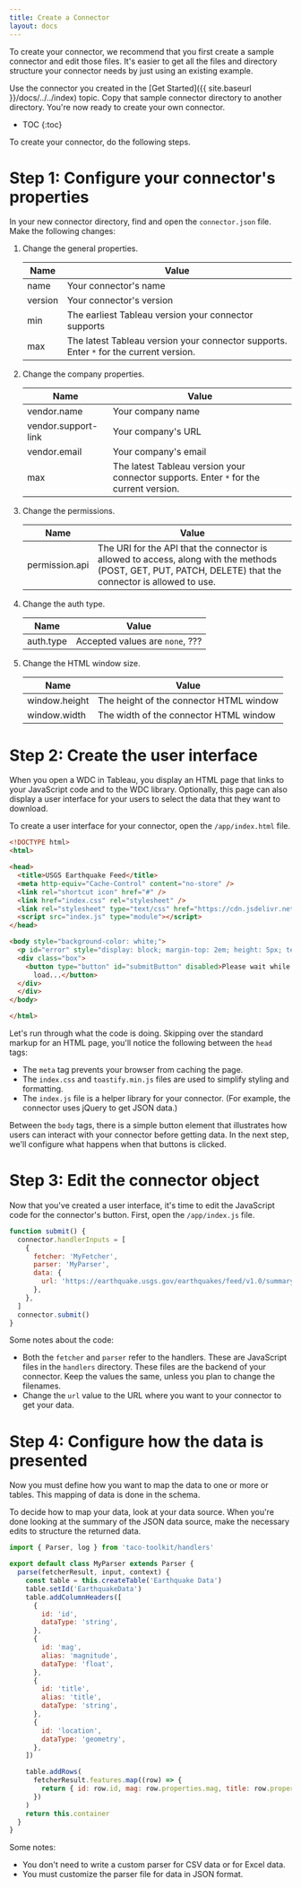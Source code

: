 ```yaml
---
title: Create a Connector
layout: docs
---
```

To create your connector, we recommend that you first create a sample connector and edit those files. It's easier to get all the files and directory structure your connector needs by just using an existing example.

Use the connector you created in the [Get Started]({{ site.baseurl }}/docs/../../index) topic. Copy that sample connector directory to another directory. You're now ready to create your own connector.

* TOC
{:toc}

To create your connector, do the following steps.
# Step 1: Configure your connector's properties

In your new connector directory, find and open the `connector.json` file. Make the following changes:

1. Change the general properties.

   | Name | Value |
   |------|-------|
   | name | Your connector's name |
   | version | Your connector's version |
   | min | The earliest Tableau version your connector supports |
   | max | The latest Tableau version your connector supports. Enter `*` for the current version. |

1. Change the company properties.

   | Name | Value |
   |------|-------|
   | vendor.name | Your company name |
   | vendor.support-link | Your company's URL |
   | vendor.email | Your company's email |
   | max | The latest Tableau version your connector supports. Enter `*` for the current version. |

1. Change the permissions.

   | Name | Value |
   |------|-------|
   | permission.api | The URI for the API that the connector is allowed to access, along with the methods (POST, GET, PUT, PATCH, DELETE) that the connector is allowed to use. |

1. Change the auth type.

   | Name | Value |
   |------|-------|
   | auth.type | Accepted values are `none`, ??? |

1. Change the HTML window size.

   | Name | Value |
   |------|-------|
   | window.height | The height of the connector HTML window |
   | window.width | The width of the connector HTML window |

# Step 2: Create the user interface
When you open a WDC in Tableau, you display an HTML page that links to your JavaScript code and to the WDC library.
Optionally, this page can also display a user interface for your users to select the data that they want to download.

To create a user interface for your connector, open the `/app/index.html` file. 
```html
<!DOCTYPE html>
<html>

<head>
  <title>USGS Earthquake Feed</title>
  <meta http-equiv="Cache-Control" content="no-store" />
  <link rel="shortcut icon" href="#" />
  <link href="index.css" rel="stylesheet" />
  <link rel="stylesheet" type="text/css" href="https://cdn.jsdelivr.net/npm/toastify-js/src/toastify.min.css">
  <script src="index.js" type="module"></script>
</head>

<body style="background-color: white;">
  <p id="error" style="display: block; margin-top: 2em; height: 5px; text-align: center; color: red;"></p>
  <div class="box">
    <button type="button" id="submitButton" disabled>Please wait while settings
      load...</button>
  </div>
  </div>
</body>

</html>
```

Let's run through what the code is doing. Skipping over the standard markup for an HTML page, you'll notice the
following between the `head` tags:

* The `meta` tag prevents your browser from caching the page.
* The `index.css` and `toastify.min.js` files are used to simplify styling and formatting.
* The `index.js` file is a helper library for your connector. (For example, the connector uses jQuery to
  get JSON data.)

Between the `body` tags, there is a simple button element that illustrates how users can interact with your connector
before getting data. In the next step, we'll configure what happens when that buttons is clicked.

# Step 3: Edit the connector object
Now that you've created a user interface, it's time to edit the JavaScript code for the connector's button. First, open the `/app/index.js` file. 

``` js
function submit() {
  connector.handlerInputs = [
    {
      fetcher: 'MyFetcher',
      parser: 'MyParser',
      data: {
        url: 'https://earthquake.usgs.gov/earthquakes/feed/v1.0/summary/4.5_week.geojson',
      },
    },
  ]
  connector.submit()
}
```
Some notes about the code:
* Both the `fetcher` and `parser` refer to the handlers. These are JavaScript files in the `handlers` directory. These files are the backend of your connector. Keep the values the same, unless you plan to change the filenames. 
* Change the `url` value to the URL where you want to your connector to get your data.

# Step 4: Configure how the data is presented

Now you must define how
you want to map the data to one or more or tables. This mapping of data is done in the schema.

To decide how to map your data, look at your data  source. When you're done looking at the summary of the JSON data source, make the necessary edits to structure the returned data.

``` js
import { Parser, log } from 'taco-toolkit/handlers'

export default class MyParser extends Parser {
  parse(fetcherResult, input, context) {
    const table = this.createTable('Earthquake Data')
    table.setId('EarthquakeData')
    table.addColumnHeaders([
      {
        id: 'id',
        dataType: 'string',
      },
      {
        id: 'mag',
        alias: 'magnitude',
        dataType: 'float',
      },
      {
        id: 'title',
        alias: 'title',
        dataType: 'string',
      },
      {
        id: 'location',
        dataType: 'geometry',
      },
    ])

    table.addRows(
      fetcherResult.features.map((row) => {
        return { id: row.id, mag: row.properties.mag, title: row.properties.title, location: row.geometry }
      })
    )
    return this.container
  }
}
```

Some notes:
* You don't need to write a custom parser for CSV data or for Excel data.
* You must customize the parser file for data in JSON format.

